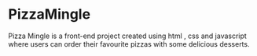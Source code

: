 # PizzaMingle
Pizza Mingle is a front-end project created using html , css and javascript where users can order their favourite pizzas with some delicious desserts.
